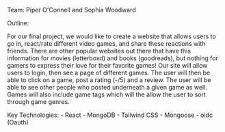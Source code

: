 Team:
Piper O'Connell and Sophia Woodward

Outline:

For our final project, we would like to create a website that allows users to go in, react/rate different video games, and share these reactions with friends. There are other popular websites out there that have this information for movies (letterboxd) and books (goodreads), but nothing for gamers to express their love for their favorite games! 
Our site will allow users to login, then see a page of different games. The user will then be able to click on a game, post a rating (-/5) and a review. The user will be able to see other people who posted underneath a given game as well. Games will also include game tags which will the allow the user to sort through game genres. 


Key Technologies:
    - React
    - MongoDB
    - Tailwind CSS
    - Mongoose
    - oidc (Oauth)
    
